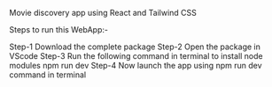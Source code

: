 Movie discovery app using React and Tailwind CSS

Steps to run this WebApp:-

Step-1 Download the complete package
Step-2 Open the package in VScode
Step-3 Run the following command in terminal to install node modules
            npm run dev
Step-4 Now launch the app using npm run dev command in terminal
